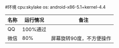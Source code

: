 #环境
cpu:skylake
os: android-x86-5.1+kernel-4.4

名称 | 运行情况|　备注
----- | ---- | ----
QQ  | 100%通过|
微信| 80% | 屏幕旋转90度，不方便操作
